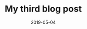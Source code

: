 ---
slug: "/blog/my-third-post"
date: "2019-05-04"
title: "My third blog post"
featuredImage: '../images/unsplash-3.jpg'

---